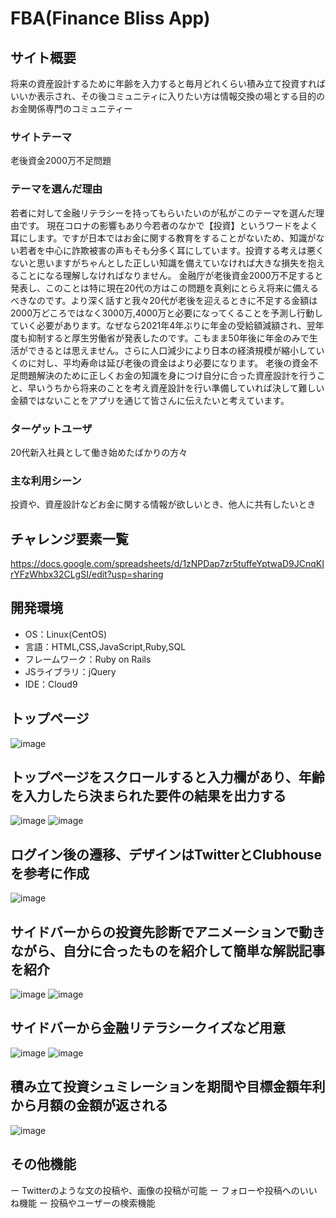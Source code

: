 # FBA(Finance Bliss App)

## サイト概要
将来の資産設計するために年齢を入力すると毎月どれくらい積み立て投資すればいいか表示され、その後コミュニティに入りたい方は情報交換の場とする目的のお金関係専門のコミュニティー

### サイトテーマ
老後資金2000万不足問題

### テーマを選んだ理由
若者に対して金融リテラシーを持ってもらいたいのが私がこのテーマを選んだ理由です。
現在コロナの影響もあり今若者のなかで【投資】というワードをよく耳にします。ですが日本ではお金に関する教育をすることがないため、知識がない若者を中心に詐欺被害の声もそも分多く耳にしています。投資する考えは悪くないと思いますがちゃんとした正しい知識を備えていなければ大きな損失を抱えることになる理解しなければなりません。
金融庁が老後資金2000万不足すると発表し、このことは特に現在20代の方はこの問題を真剣にとらえ将来に備えるべきなのです。より深く話すと我々20代が老後を迎えるときに不足する金額は2000万どころではなく3000万,4000万と必要になってくることを予測し行動していく必要があります。なぜなら2021年4年ぶりに年金の受給額減額され、翌年度も抑制すると厚生労働省が発表したのです。こもまま50年後に年金のみで生活ができるとは思えません。さらに人口減少により日本の経済規模が縮小していくのに対し、平均寿命は延び老後の資金はより必要になります。
老後の資金不足問題解決のために正しくお金の知識を身につけ自分に合った資産設計を行うこと、早いうちから将来のことを考え資産設計を行い準備していれば決して難しい金額ではないことをアプリを通じて皆さんに伝えたいと考えています。

### ターゲットユーザ
20代新入社員として働き始めたばかりの方々

### 主な利用シーン
投資や、資産設計などお金に関する情報が欲しいとき、他人に共有したいとき


## チャレンジ要素一覧
https://docs.google.com/spreadsheets/d/1zNPDap7zr5tuffeYptwaD9JCnqKIrYFzWhbx32CLgSI/edit?usp=sharing

## 開発環境
- OS：Linux(CentOS)
- 言語：HTML,CSS,JavaScript,Ruby,SQL
- フレームワーク：Ruby on Rails
- JSライブラリ：jQuery
- IDE：Cloud9

## トップページ

![image](https://user-images.githubusercontent.com/82428590/146746440-307889e1-f7d3-466c-aa35-1fd37c00c3e4.png)

## トップページをスクロールすると入力欄があり、年齢を入力したら決まられた要件の結果を出力する

![image](https://user-images.githubusercontent.com/82428590/146746993-06a8c451-8868-4587-8af9-712d4c3f4e87.png)
![image](https://user-images.githubusercontent.com/82428590/146747069-b9afd1e8-53ff-4785-8b5a-a9fc177599b9.png)

## ログイン後の遷移、デザインはTwitterとClubhouseを参考に作成

![image](https://user-images.githubusercontent.com/82428590/146747183-a3f1efc5-0b82-4b54-b45f-b8d9a5841c27.png)

## サイドバーからの投資先診断でアニメーションで動きながら、自分に合ったものを紹介して簡単な解説記事を紹介

![image](https://user-images.githubusercontent.com/82428590/146747559-ba765a1d-f763-4319-bc14-794d33e33b84.png)
![image](https://user-images.githubusercontent.com/82428590/146747843-67e417c8-cd1e-479a-8d91-9c1ee2250699.png)

## サイドバーから金融リテラシークイズなど用意

![image](https://user-images.githubusercontent.com/82428590/146865456-1a4b33f8-531a-4902-b484-33059bb93b07.png)
![image](https://user-images.githubusercontent.com/82428590/146865517-74121898-9063-4b9f-806c-b90d590804fa.png)

## 積み立て投資シュミレーションを期間や目標金額年利から月額の金額が返される

![image](https://user-images.githubusercontent.com/82428590/146865612-6084b76f-dd53-4c53-b545-718efe6596ee.png)


## その他機能
ー Twitterのような文の投稿や、画像の投稿が可能
ー フォローや投稿へのいいね機能
ー 投稿やユーザーの検索機能